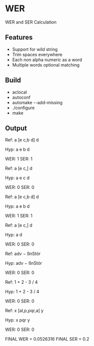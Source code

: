 # WER
WER and SER Calculation

## Features
+ Support for wild string
+ Trim spaces everywhere
+ Each non alpha numeric as a word
+ Multiple words optional matching
## Build
+ aclocal
+ autoconf
+ automake --add-missing
+ ./configure
+ make
## Output
Ref: a [e c,b d] d 

Hyp: a e b d 

WER: 1 SER: 1

Ref: a [e c,] d 

Hyp: a e c d 

WER: 0 SER: 0

Ref: a [e c,b d] d 

Hyp: a e b d 

WER: 1 SER: 1

Ref: a [e c,] d 

Hyp: a d 

WER: 0 SER: 0

Ref: adv − ßnStör 

Hyp: adv − ßnStör 

WER: 0 SER: 0

Ref: 1 + 2 - 3 / 4 

Hyp: 1 + 2 - 3 / 4 

WER: 0 SER: 0

Ref: x [al,p,pqr,a] y 

Hyp: x pqr y 

WER: 0 SER: 0


FINAL WER = 0.0526316   FINAL SER = 0.2